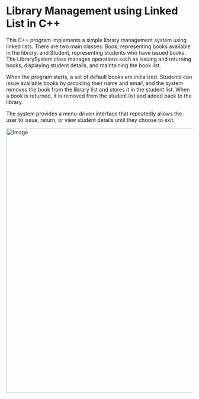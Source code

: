 # Library Management using Linked List in C++

This C++ program implements a simple library management system using linked lists. There are two main classes: Book, representing books available in the library, and Student, representing students who have issued books. The LibrarySystem class manages operations such as issuing and returning books, displaying student details, and maintaining the book list.

When the program starts, a set of default books are initialized. Students can issue available books by providing their name and email, and the system removes the book from the library list and stores it in the student list. When a book is returned, it is removed from the student list and added back to the library.

The system provides a menu-driven interface that repeatedly allows the user to issue, return, or view student details until they choose to exit.

<img width="827" height="712" alt="Image" src="https://github.com/user-attachments/assets/229239cd-52c0-4de7-a0ef-2f3671739c45" />
